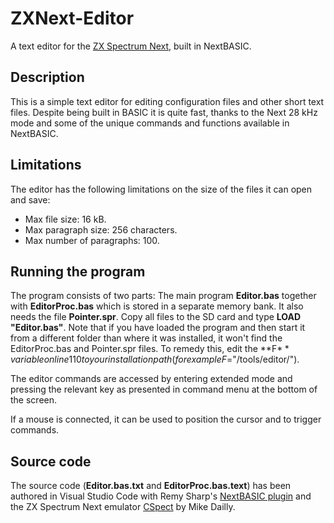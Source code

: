 # ZXNext-Editor
A text editor for the [ZX Spectrum Next](https:specnext.com), built in NextBASIC.

## Description
This is a simple text editor for editing configuration files and other short text files.
Despite being built in BASIC it is quite fast, thanks to the Next 28 kHz mode and some of the unique commands and functions available in NextBASIC.

## Limitations
The editor has the following limitations on the size of the files it can open and save:
* Max file size: 16 kB.
* Max paragraph size: 256 characters.
* Max number of paragraphs: 100.

## Running the program
The program consists of two parts: The main program **Editor.bas** together with **EditorProc.bas** which is stored in a separate memory bank. It also needs the file **Pointer.spr**. Copy all files to the SD card and type **LOAD "Editor.bas"**. Note that if you have loaded the program and then start it from a different folder than where it was installed, it won't find the EditorProc.bas and Pointer.spr files. To remedy this, edit the **F$** variable on line 110 to your installation path (for example F$="/tools/editor/").

The editor commands are accessed by entering extended mode and pressing the relevant key as presented in command menu at the bottom of the screen.

If a mouse is connected, it can be used to position the cursor and to trigger commands.

## Source code
The source code (**Editor.bas.txt** and **EditorProc.bas.text**) has been authored in Visual Studio Code with Remy Sharp's [NextBASIC plugin](https://marketplace.visualstudio.com/items?itemName=remysharp.nextbasic) and the ZX Spectrum Next emulator [CSpect](http://www.cspect.org/) by Mike Dailly.
